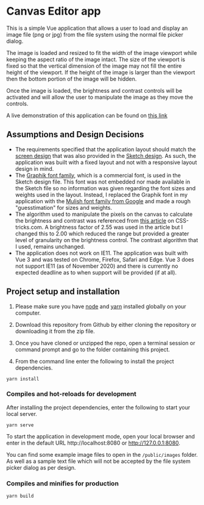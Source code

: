 # Canvas Editor app

This is a simple Vue application that allows a user to load and display an image file (png or jpg) from the file system using the normal file picker dialog. 

The image is loaded and resized to fit the width of the image viewport while keeping the aspect ratio of the image intact. The size of the viewport is fixed so that the vertical dimension of the image may not fill the entire height of the viewport. If the height of the image is larger than the viewport then the bottom portion of the image will be hidden.

Once the image is loaded, the brightness and contrast controls will be activated and will allow the user to manipulate the image as they move the controls.

A live demonstration of this application can be found on [this link](https://affectionate-swanson-381a34.netlify.app/)

## Assumptions and Design Decisions

* The requirements specified that the application layout should match the [screen design](https://drive.google.com/open?id=1nrA_v8P1SmOQjGKEkoXpHqO8mzOp6AFC) that was also provided in the [Sketch design](https://drive.google.com/file/d/1PV5wtOWZ283cgi-LPSYoYC8zC2SYrP4U/view?usp=sharing). As such, the application was built with a fixed layout and not with a responsive layout design in mind.
* The [Graphik font family](https://commercialtype.com/catalog/graphik/graphik), which is a commercial font, is used in the Sketch design file. This font was not embedded nor made available in the Sketch file so no information was given regarding the font sizes and weights used in the layout. Instead, I replaced the Graphik font in my application with the [Mulish font family from Google](https://fonts.google.com/specimen/Mulish) and made a rough "guesstimation" for sizes and weights.
* The algorithm used to manipulate the pixels on the canvas to calculate the brightness and contrast was referenced from [this article](https://css-tricks.com/manipulating-pixels-using-canvas/) on CSS-tricks.com. A brightness factor of 2.55 was used in the article but I changed this to 2.00 which reduced the range but provided a greater level of granularity on the brightness control. The contrast algorithm that I used, remains unchanged.
* The application does not work on IE11. The application was built with Vue 3 and was tested on Chrome, Firefox, Safari and Edge. Vue 3 does not support IE11 (as of November 2020) and there is currently no expected deadline as to when support will be provided (if at all).


## Project setup and installation

1. Please make sure you have [node](https://nodejs.org/) and [yarn](https://yarnpkg.com/) installed globally on your computer.

2. Download this repository from Github by either cloning the repository or downloading it from the zip file. 

3. Once you have cloned or unzipped the repo, open a terminal session or command prompt and go to the folder containing this project.

4. From the command line enter the following to install the project dependencies.  

```
yarn install
```

### Compiles and hot-reloads for development

After installing the project dependencies, enter the following to start your local server.
```
yarn serve
```
To start the application in development mode, open your local browser and enter in the default URL http://localhost:8080 or http://127.0.0.1:8080.

You can find some example image files to open in the `/public/images` folder. As well as a sample text file which will not be accepted by the file system picker dialog as per design.



### Compiles and minifies for production
```
yarn build
```
